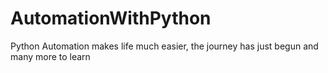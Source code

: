 # AutomationWithPython
Python Automation makes life much easier, the journey has just begun and many more to learn
